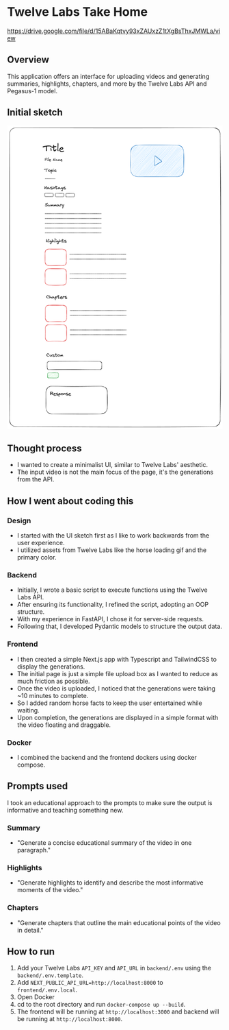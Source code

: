 # Twelve Labs Take Home

https://drive.google.com/file/d/15ABaKqtvy93xZAUxzZ1tXgBsThxJMWLa/view

## Overview

This application offers an interface for uploading videos and generating summaries, highlights, chapters, and more by the Twelve Labs API and Pegasus-1 model.

## Initial sketch

![](assets/sketch.png)

## Thought process

- I wanted to create a minimalist UI, similar to Twelve Labs' aesthetic.
- The input video is not the main focus of the page, it's the generations from the API.

## How I went about coding this

### Design

- I started with the UI sketch first as I like to work backwards from the user experience.
- I utilized assets from Twelve Labs like the horse loading gif and the primary color.

### Backend

- Initially, I wrote a basic script to execute functions using the Twelve Labs API.
- After ensuring its functionality, I refined the script, adopting an OOP structure.
- With my experience in FastAPI, I chose it for server-side requests.
- Following that, I developed Pydantic models to structure the output data.

### Frontend

- I then created a simple Next.js app with Typescript and TailwindCSS to display the generations.
- The initial page is just a simple file upload box as I wanted to reduce as much friction as possible.
- Once the video is uploaded, I noticed that the generations were taking ~10 minutes to complete.
- So I added random horse facts to keep the user entertained while waiting.
- Upon completion, the generations are displayed in a simple format with the video floating and draggable.

### Docker

- I combined the backend and the frontend dockers using docker compose.

## Prompts used

I took an educational approach to the prompts to make sure the output is informative and teaching something new.

### Summary

- "Generate a concise educational summary of the video in one paragraph."

### Highlights

- "Generate highlights to identify and describe the most informative moments of the video."

### Chapters

- "Generate chapters that outline the main educational points of the video in detail."

## How to run

1. Add your Twelve Labs `API_KEY` and `API_URL` in `backend/.env` using the `backend/.env.template`.
2. Add `NEXT_PUBLIC_API_URL=http://localhost:8000` to `frontend/.env.local`.
3. Open Docker
4. cd to the root directory and run `docker-compose up --build`.
5. The frontend will be running at `http://localhost:3000` and backend will be running at `http://localhost:8000`.
